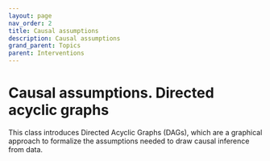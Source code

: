 ```yaml
---
layout: page
nav_order: 2
title: Causal assumptions
description: Causal assumptions
grand_parent: Topics
parent: Interventions
---
```


# Causal assumptions. Directed acyclic graphs

This class introduces Directed Acyclic Graphs (DAGs), which are a graphical approach to formalize the assumptions needed to draw causal inference from data.